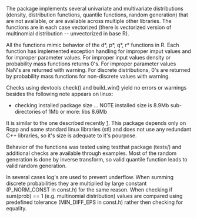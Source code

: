 
The package implements several univariate and multivariate distributions
(density, distribution functions, quantile functions, random generation)
that are not available, or are available across multiple other libraries.
The functions are in each case vectorized (there is vectorized version of
multinomial distribution -- unvectorized in base R).

All the functions mimic behavior of the d*, p*, q*, r* functions in R.
Each function has implemented exception handling for improper imput values
and for improper parameter values. For improper input values density or
probability mass functions returns 0's. For improper parameter values NaN's
are returned with warning. For discrete distributions, 0's are returned by
probability mass functions for non-discrete values with warning.

Checks using devtools check() and build_win() yield no errors or warnings
besides the following note appears on linux:

* checking installed package size ... NOTE
  installed size is  8.9Mb
  sub-directories of 1Mb or more:
    libs   8.6Mb
    
It is similar to the one described recently [1]. This package depends
only on Rcpp and some standard linux libraries (stl) and does not use
any redundant C++ libraries, so it's size is adequate to it's pourpose.

Behavior of the functions was tested using testthat package (tests/)
and additional checks are available through examples. Most of the random
generation is done by inverse transform, so valid quantile function leads
to valid random generation.

In several cases log's are used to prevent underflow. When summing
discrete probabilities they are multiplied by large constant
(P_NORM_CONST in const.h) for the same reason. When checking if
sum(prob) == 1 (e.g. multinomial distribution) values are compared using
predefined tolerance (MIN_DIFF_EPS in const.h) rather then checking for
equality.


[1]: https://borishejblum.wordpress.com/2016/04/27/cran-check-note-sub-directories-of-1mb-or-more-libs/